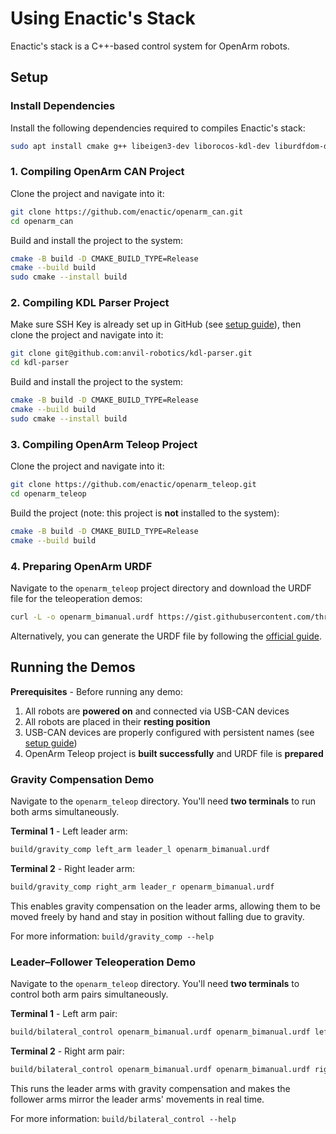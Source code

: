 # Using Enactic's Stack

Enactic's stack is a C++-based control system for OpenArm robots.

## Setup

### Install Dependencies

Install the following dependencies required to compiles Enactic's stack:

```bash
sudo apt install cmake g++ libeigen3-dev liborocos-kdl-dev liburdfdom-dev liburdfdom-headers-dev libyaml-cpp-dev
```

### 1. Compiling OpenArm CAN Project

Clone the project and navigate into it:

```bash
git clone https://github.com/enactic/openarm_can.git
cd openarm_can
```

Build and install the project to the system:

```bash
cmake -B build -D CMAKE_BUILD_TYPE=Release
cmake --build build
sudo cmake --install build
```

### 2. Compiling KDL Parser Project

Make sure SSH Key is already set up in GitHub (see [setup guide](./setup.md#setup-ssh-key-in-github)), then clone the project and navigate into it:

```bash
git clone git@github.com:anvil-robotics/kdl-parser.git
cd kdl-parser
```

Build and install the project to the system:

```bash
cmake -B build -D CMAKE_BUILD_TYPE=Release
cmake --build build
sudo cmake --install build
```

### 3. Compiling OpenArm Teleop Project

Clone the project and navigate into it:

```bash
git clone https://github.com/enactic/openarm_teleop.git
cd openarm_teleop
```

Build the project (note: this project is **not** installed to the system):

```bash
cmake -B build -D CMAKE_BUILD_TYPE=Release
cmake --build build
```

### 4. Preparing OpenArm URDF

Navigate to the `openarm_teleop` project directory and download the URDF file for the teleoperation demos:

```bash
curl -L -o openarm_bimanual.urdf https://gist.githubusercontent.com/threeal/d499e9d3e0be398bf9d030b7f3df970a/raw/08100a0ca3bcb360bd9d06822981d8a0d5a19d65/openarm_bimanual.urdf
```

Alternatively, you can generate the URDF file by following the [official guide](https://docs.openarm.dev/software/description/).

## Running the Demos

**Prerequisites** - Before running any demo:

1. All robots are **powered on** and connected via USB-CAN devices
2. All robots are placed in their **resting position**
3. USB-CAN devices are properly configured with persistent names (see [setup guide](./setup.md#configure-usb-can-devices))
4. OpenArm Teleop project is **built successfully** and URDF file is **prepared**

### Gravity Compensation Demo

Navigate to the `openarm_teleop` directory. You'll need **two terminals** to run both arms simultaneously.

**Terminal 1** - Left leader arm:
```bash
build/gravity_comp left_arm leader_l openarm_bimanual.urdf
```

**Terminal 2** - Right leader arm:
```bash
build/gravity_comp right_arm leader_r openarm_bimanual.urdf
```

This enables gravity compensation on the leader arms, allowing them to be moved freely by hand and stay in position without falling due to gravity.

For more information: `build/gravity_comp --help`

### Leader–Follower Teleoperation Demo

Navigate to the `openarm_teleop` directory. You'll need **two terminals** to control both arm pairs simultaneously.

**Terminal 1** - Left arm pair:
```bash
build/bilateral_control openarm_bimanual.urdf openarm_bimanual.urdf left_arm leader_l follower_l
```

**Terminal 2** - Right arm pair:
```bash
build/bilateral_control openarm_bimanual.urdf openarm_bimanual.urdf right_arm leader_r follower_r
```

This runs the leader arms with gravity compensation and makes the follower arms mirror the leader arms' movements in real time.

For more information: `build/bilateral_control --help`
